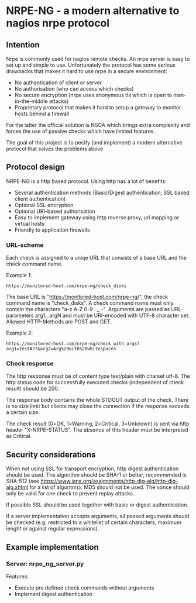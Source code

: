 # NRPE-NG - a modern alternative to nagios nrpe protocol

## Intention

Nrpe is commonly used for nagios remote checks. An nrpe server is easy to set up and simple to use. Unfortunately the protocol has some serious drawbacks that makes it hard to use nrpe in a secure environment:

* No authentication of client or server
* No authorisation (who can access which checks)
* No secure encryption (nrpe uses anonymous tls which is open to man-in-the-middle attacks)
* Proprietary protocol that makes it hard to setup a gateway to monitor hosts behind a firewall

For the latter the official solution is NSCA which brings extra complexity and forces the use of passive checks which have limited features.

The goal of this project is to pecify (and implement) a modern alternative protocol that solves the problems above

## Protocol design

NRPE-NG is a http based protocol. Using http has a lot of benefits:

* Several authentication methods (Basic/Digest authentication, SSL based client authentication)
* Optional SSL encryption
* Optional URI-based authorisation
* Easy to implement gateway using http reverse proxy, uri mapping or virtual hosts
* Friendly to application firewalls

### URL-scheme

Each check is assigned to a uniqe URL that consists of a base URL and the check command name.

Example 1:

    https://monitored-host.com/nrpe-ng/check_disks

The base URL is "https://monitored-host.com/nrpe-ng/", the check command name is "check_disks". A check command name must only contain the characters "a-z A-Z 0-9 . _ -". Arguments are passed as URL-parameters arg1...argN and must be URI-encoded with UTF-8 character set. Allowed HTTP-Methods are POST and GET.

Example 2:

    https://monitored-host.com/nrpe-ng/check_with_args?arg1=TestArt&arg2=Arg%20with%20whitespaces

### Check response

The http response must be of content type text/plain with charset utf-8. The http status code for successfully executed checks (independent of check result) should be 200.

The response body contains the whole STDOUT output of the check. There is no size limit but clients may close the connection if the response exceeds a certain size.

The check result (0=OK, 1=Warning, 2=Critical, 3=Unknown) is sent via http header "X-NRPE-STATUS". The absence of this header must be interpreted as Critical.

## Security considerations

When not using SSL for transport encryption, http digest authentication should be used. The algorithm should be SHA-1 or better, recommended is SHA-512 (see https://www.iana.org/assignments/http-dig-alg/http-dig-alg.xhtml for a list of algoritms). MD5 should not be used. The nonce should only be valid for one check to prevent replay attacks.

If possible SSL should be used together with basic or digest authentication.

If a server implementation accepts arguments, all passed arguments should be checked (e.g. restricted to a whitelist of certain characters, maximum lenght or against regular expressions).

## Example implementation

### Server: nrpe_ng_server.py

Features:
* Execute pre defined check commands without arguments
* Implement digest authentication







